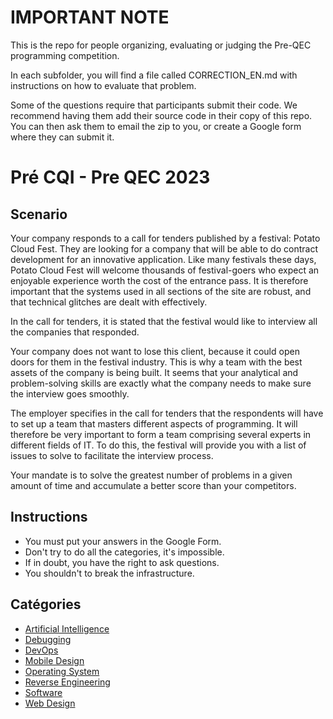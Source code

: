 # IMPORTANT NOTE
This is the repo for people organizing, evaluating or judging the Pre-QEC programming competition. 

In each subfolder, you will find a file called CORRECTION_EN.md with instructions on how to evaluate that problem.

Some of the questions require that participants submit their code. We recommend having them add their source code in their copy of this repo. You can then ask them to email the zip to you, or create a Google form where they can submit it.

# Pré CQI - Pre QEC 2023

## Scenario
Your company responds to a call for tenders published by a festival: Potato Cloud Fest. They are looking for a company that will be able to do contract development for an innovative application. Like many festivals these days, Potato Cloud Fest will welcome thousands of festival-goers who expect an enjoyable experience worth the cost of the entrance pass. It is therefore important that the systems used in all sections of the site are robust, and that technical glitches are dealt with effectively. 

In the call for tenders, it is stated that the festival would like to interview all the companies that responded. 

Your company does not want to lose this client, because it could open doors for them in the festival industry. This is why a team with the best assets of the company is being built. It seems that your analytical and problem-solving skills are exactly what the company needs to make sure the interview goes smoothly. 

The employer specifies in the call for tenders that the respondents will have to set up a team that masters different aspects of programming. It will therefore be very important to form a team comprising several experts in different fields of IT. To do this, the festival will provide you with a list of issues to solve to facilitate the interview process. 

Your mandate is to solve the greatest number of problems in a given amount of time and accumulate a better score than your competitors. 

## Instructions

* You must put your answers in the Google Form.
* Don't try to do all the categories, it's impossible.
* If in doubt, you have the right to ask questions.
* You shouldn't to break the infrastructure.

## Catégories

* [Artificial Intelligence](./ai)
* [Debugging](./debug)
* [DevOps](./devops)
* [Mobile Design](./mobile)
* [Operating System](./operating-system)
* [Reverse Engineering](./reverse)
* [Software ](./software)
* [Web Design](./web)
